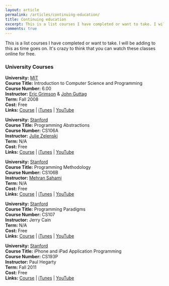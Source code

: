 ```yaml
---
layout: article
permalink: /articles/continuing-education/
title: Continuing education
excerpt: This is a list courses I have completed or want to take. I will be adding to this as time goes on.
comments: true
---
```


<p>This is a list courses I have completed or want to take. I will be adding to this as time goes on. It's crazy to think that you can watch these classes online for free.</p>

<h3>University Courses</h3>

<p>
<strong>University:</strong> <a href="http://web.mit.edu/">MIT</a><br/>
<strong>Course Title:</strong> Introduction to Computer Science and Programming<br/>
<strong>Course Number:</strong> 6.00<br/>
<strong>Instructor:</strong> <a href="http://people.csail.mit.edu/welg/">Eric Grimson</a> &amp; <a href="http://people.csail.mit.edu/guttag/">John Guttag</a><br/>
<strong>Term:</strong> Fall 2008<br/>
<strong>Cost:</strong> Free<br/>
<strong>Links:</strong> <a href="http://ocw.mit.edu/courses/electrical-engineering-and-computer-science/6-00-introduction-to-computer-science-and-programming-fall-2008/index.htm">Course</a> | <a href="http://itunes.apple.com/us/itunes-u/introduction-to-computer-science/id341597455">iTunes</a> | <a href="http://www.youtube.com/playlist?list=PL4C4720A6F225E074&feature=plcp">YouTube</a>
</p>

<p>
<strong>University:</strong> <a href="http://www.stanford.edu/">Stanford</a><br/>
<strong>Course Title:</strong> Programming Abstractions<br/>
<strong>Course Number:</strong> CS106A<br/>
<strong>Instructor:</strong> <a href="http://sunburn.stanford.edu/~zelenski/">Julie Zelenski</a><br/>
<strong>Term:</strong> N/A<br/>
<strong>Cost:</strong> Free<br/>
<strong>Links:</strong> <a href="http://see.stanford.edu/see/courseInfo.aspx?coll=11f4f422-5670-4b4c-889c-008262e09e4e">Course</a> | <a href="http://itunes.apple.com/itunes-u/programming-abstractions/id384232917">iTunes</a> | <a href="http://www.youtube.com/playlist?list=PLFE6E58F856038C69&feature=plcp">YouTube</a>
</p>

<p>
<strong>University:</strong> <a href="http://www.stanford.edu/">Stanford</a><br/>
<strong>Course Title:</strong> Programming Methodology<br/>
<strong>Course Number:</strong> CS106B<br/>
<strong>Instructor:</strong> <a href="http://robotics.stanford.edu/users/sahami/bio.html">Mehran Sahami</a><br/>
<strong>Term:</strong> N/A<br/>
<strong>Cost:</strong> Free<br/>
<strong>Links:</strong> <a href="http://see.stanford.edu/see/courseInfo.aspx?coll=824a47e1-135f-4508-a5aa-866adcae1111">Course</a> | <a href="http://itunes.apple.com/itunes-u/programming-methodology/id384232896">iTunes</a> | <a href="http://www.youtube.com/playlist?list=PL84A56BC7F4A1F852&feature=plcp">YouTube</a>
</p>

<p>
<strong>University:</strong> <a href="http://www.stanford.edu/">Stanford</a><br/>
<strong>Course Title:</strong> Programming Paradigms<br/>
<strong>Course Number:</strong> CS107<br/>
<strong>Instructor:</strong> Jerry Cain<br/>
<strong>Term:</strong> N/A<br/>
<strong>Cost:</strong> Free<br/>
<strong>Links:</strong> <a href="http://scpd.stanford.edu/search/publicCourseSearchDetails.do?method=load&courseId=11710">Course</a> | <a href="http://itunes.apple.com/itunes-u/programming-paradigms/id384233005">iTunes</a> | <a href="http://www.youtube.com/playlist?list=PL9D558D49CA734A02">YouTube</a>
</p>

<p>
<strong>University:</strong> <a href="http://www.stanford.edu/">Stanford</a><br/>
<strong>Course Title:</strong> iPhone and iPad Application Programming<br/>
<strong>Course Number:</strong> CS193P<br/>
<strong>Instructor:</strong> Paul Hegarty<br/>
<strong>Term:</strong> Fall 2011<br/>
<strong>Cost:</strong> Free<br/>
<strong>Links:</strong> <a href="http://scpd.stanford.edu/search/publicCourseSearchDetails.do?method=load&courseId=1270571">Course</a> | <a href="http://itunes.apple.com/itunes-u/ipad-iphone-application-development/id473757255">iTunes</a> | <a href="http://www.youtube.com/playlist?list=PLCCE29F69A864766F&feature=plcp">YouTube</a>
</p>

<!-- Sitepoint JS class -->

<!-- http://itunes.apple.com/us/course/id499050344 -->
